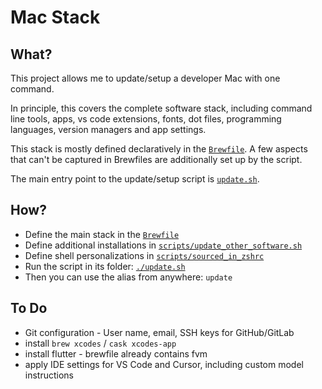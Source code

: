 # Mac Stack

## What?

This project allows me to update/setup a developer Mac with one command.

In principle, this covers the complete software stack, including command line tools, apps, vs code extensions, fonts, dot files, programming languages, version managers and app settings.

This stack is mostly defined declaratively in the [`Brewfile`](Brewfile). A few aspects that can't be captured in Brewfiles are additionally set up by the script.

The main entry point to the update/setup script is [`update.sh`](update.sh).

## How?

* Define the main stack in the [`Brewfile`](Brewfile)
* Define additional installations in [`scripts/update_other_software.sh`](scripts/update_other_software.sh)
* Define shell personalizations in [`scripts/sourced_in_zshrc`](scripts/sourced_in_zshrc)
* Run the script in its folder: [`./update.sh`](update.sh)
* Then you can use the alias from anywhere: `update`

## To Do

* Git configuration - User name, email, SSH keys for GitHub/GitLab
* install `brew xcodes` / `cask xcodes-app`
* install flutter - brewfile already contains fvm
* apply IDE settings for VS Code and Cursor, including custom model instructions